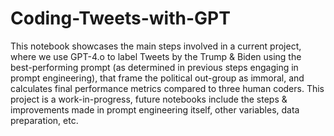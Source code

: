 # Coding-Tweets-with-GPT
This notebook showcases the main steps involved in a current project, where we use GPT-4.o to label Tweets by the Trump &amp; Biden using the best-performing prompt (as determined in previous steps engaging in prompt engineering), that frame the political out-group as immoral, and calculates final performance metrics compared to three human coders. This project is a work-in-progress, future notebooks include the steps & improvements made in prompt engineering itself, other variables, data preparation, etc. 
